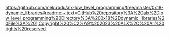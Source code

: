 https://github.com/mekubdu/alx-low_level_programming/tree/master/0x18-dynamic_libraries#readme:~:text=GitHub%20repository%3A%20alx%2Dlow_level_programming%20Directory%3A%200x18%2Ddynamic_libraries%20File%3A%201,Copyright%20%C2%A9%202023%20ALX%2C%20All%20rights%20reserved.
